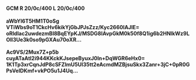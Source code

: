 #### GCM R 20/0c/400 L 20/0c/400
**aWbYl6T5HM1T0oSg**<br/>**VTiWbs9oT1CkcHv6kikYjGbJPJsZzz/Kyc2660IAJlE=**<br/>**oRldIac2uwdezmBl8BqEYpKJ/MSDG8IAvpGkM0k50f8Q1ig6b2HNlkWz9LOll3Ue3k0so9pGXAu70oXR...**<br/><br/>
**Ac9VS/2Mux7Z+p5b**<br/>**cuyATaAtl2i944KKckKJsepeByuxJ0In+DqWGR6eHx0=**<br/>**1K1Tp3xrCqnJdP8cSFZImU5UI35tt2eAcmdMZBjsuSkx3Zanr+3jC+0pR0GPsVelDKmf+vkPO5u1J4Uq...**